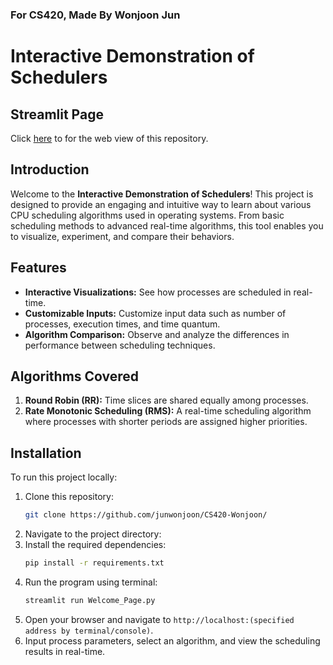 ### For CS420, Made By Wonjoon Jun
# Interactive Demonstration of Schedulers
## Streamlit Page
Click [here](https://cs420-scheduler-demo.streamlit.app/) to for the web view of this repository.  

## Introduction
Welcome to the **Interactive Demonstration of Schedulers**! This project is designed to provide an engaging and intuitive way to learn about various CPU scheduling algorithms used in operating systems. From basic scheduling methods to advanced real-time algorithms, this tool enables you to visualize, experiment, and compare their behaviors.

## Features
- **Interactive Visualizations:** See how processes are scheduled in real-time.
- **Customizable Inputs:** Customize input data such as number of processes, execution times, and time quantum.
- **Algorithm Comparison:** Observe and analyze the differences in performance between scheduling techniques.

## Algorithms Covered
1. **Round Robin (RR):** Time slices are shared equally among processes.
2. **Rate Monotonic Scheduling (RMS):** A real-time scheduling algorithm where processes with shorter periods are assigned higher priorities.


## Installation
To run this project locally:
1. Clone this repository:
   ```bash
   git clone https://github.com/junwonjoon/CS420-Wonjoon/
   ```
2. Navigate to the project directory:
3. Install the required dependencies:
   ```bash
   pip install -r requirements.txt
   ```
4. Run the program using terminal:
   ```bash
   streamlit run Welcome_Page.py
   ```
5. Open your browser and navigate to `http://localhost:(specified address by terminal/console)`.
6. Input process parameters, select an algorithm, and view the scheduling results in real-time.


